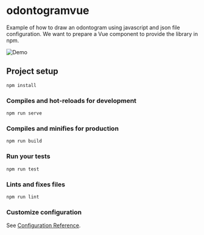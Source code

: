 # odontogramvue

Example of how to draw an odontogram using javascript and json file configuration. We want to prepare a Vue component to provide the library in npm.

![Demo](./odontogramvue/public/img/Demo.png)
## Project setup
```
npm install
```

### Compiles and hot-reloads for development
```
npm run serve
```

### Compiles and minifies for production
```
npm run build
```

### Run your tests
```
npm run test
```

### Lints and fixes files
```
npm run lint
```

### Customize configuration
See [Configuration Reference](https://cli.vuejs.org/config/).
